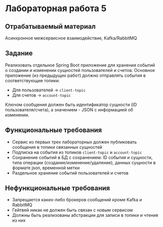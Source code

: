 # Лабораторная работа 5

## Отрабатываемый материал 

Асинхронное межсервисное взаимодействие, Kafka/RabbitMQ  

## Задание

Реализовать отдельное Spring Boot приложение для хранения событий о создании и изменении сущностей пользователей и счетов. Основное приложение (из предыдущих работ) должно отправлять события в соответствующие топики:  
- Для пользователей → `client-topic`  
- Для счетов → `account-topic`  

Ключом сообщения должен быть идентификатор сущности (ID пользователя/счета), а значением - JSON с информацией об изменении.  

## Функциональные требования

- Сервис из первых трех лабораторных должен публиковать сообщения в топики связанных сущностей
- Подписка на события  из топиков `client-topic` и `account-topic`
- Сохранение событий в БД с сохранением: ID события и сущности, типа операции (создание/изменение/удаление), данных сущности в формате json, временной метки  
- Раздельное хранение событий пользователей и счетов  

## Нефункциональные требования

- Запрещается каких-либо брокеров сообщений кроме Kafka и RabbitMQ 
- Гейтвей никак не должен быть связан с новым сервисом
- Должны быть реализованы абстракции для записи в топики и чтения из них
